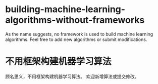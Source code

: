 # building-machine-learning-algorithms-without-frameworks
As the name suggests, no framework is used to build machine learning algorithms.
Feel free to add new algorithms or submit modifications.

# 不用框架构建机器学习算法
顾名思义，不用框架构建机器学习算法。
欢迎新增算法或提交修改。

